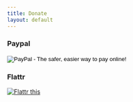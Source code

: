 ```yaml
---
title: Donate
layout: default
---
```


### Paypal

<p>
<form action="https://www.paypal.com/cgi-bin/webscr" method="post">
<input type="hidden" name="cmd" value="_s-xclick" />
<input type="hidden" name="hosted_button_id" value="7F5BMYX8Y8DV6" />
<input type="image" src="https://www.paypalobjects.com/WEBSCR-640-20110429-1/en_US/i/btn/btn_donate_SM.gif" border="0" name="submit" alt="PayPal - The safer, easier way to pay online!" />
<img alt="" border="0" src="https://www.paypalobjects.com/WEBSCR-640-20110429-1/de_DE/i/scr/pixel.gif" width="1" height="1" />
</form>
</p>

### Flattr

<p>
<a href="http://flattr.com/thing/287199/Proty-Programming-Language" target="_blank">
<img src="http://api.flattr.com/button/flattr-badge-large.png" alt="Flattr this" title="Flattr this" border="0" /></a>
</p>
